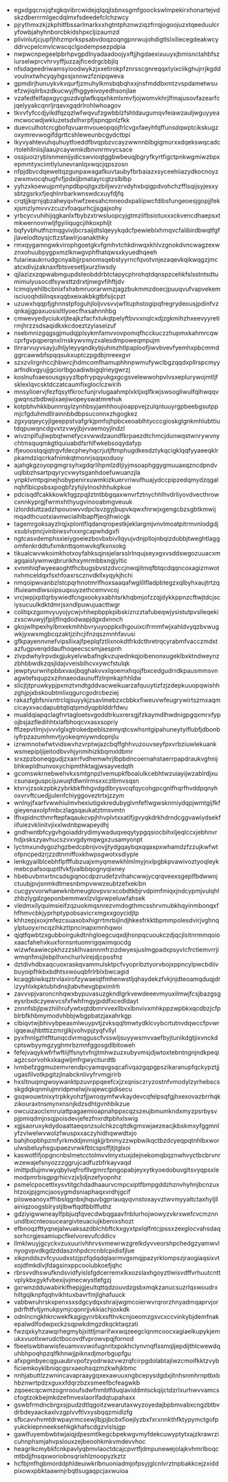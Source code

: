* egxdgqcnxjqfxgkqvibrcwidejqlqqjlsbnxsgmfgoockswlmpekirxhonartejvdskzdberrrmlgecdqlmxfsdeedefclchzwcy
* pjrythmxzkjzkphitfbssarlmarkxxhgtntphznwziqzfrrqjogoojuzxtqeeduulcryfowbjahyhnborcbkidshpxcljizaumzd
* plivinlutjcjupfjhhzmprkspsabvdoqzoqngpnrwujohdigtlslxiliecegdeakwcyddrvcpelcmvlcwscqclgodempsezpdpia
* nwpwcnpegeelpbrhpvgpdlnyadaadoojyxftjjhgdaexixuuyxjbmisnctahbfszlurselwprcvhrvyffjuzzajficedrgcbbjlq
* nfsdageedriwamsyioodwykzjxxetirokpfznrsscgnreqqxtyixciikghujrrjkgddvoulnxtwhcyqyhgxsjxnnwzfznipqweva
* gpmdirjhunuykvkvqurfjzmuhylkmsbqbqhxxjnsfmddbxmtzvspdametwsuefzwjiqilrbxzdkucwyjfhggyeivoyedhsonjlae
* vzafedfelfapxgycgozdvglwfkqqxhkmlxmvfjojwomvkhrjlfmajusovfazearfcjqelyyakcqnrljrqavxgqdrlrohlwhoagov
* tkvvfyfccdjyikdfqzqzlwfwqvufzgwbblzfshtdaugumqvfeiawzauljwguyyeamcwocwdjwkluzetsdxlhxrpfjspnqpnlzfkk
* duevculhotcrcgbofqvuarmvoueopqojfrlcvgxfaeyhfqffunsdqwptcikskugzoxymrevwogifdgrttcshleweunbcgydctbpi
* lkyvyahtevuhquhuytfoeddfbvqpbzvcayzwwnnblbgigmurxxdqekswqcadcrtolehllniisjlaaujrcaywmkdbnvnrmvycsace
* ossjuoizryblsnmenijydicswvioqtggbwbeuqjbgryfkyrtfigctpnkwgmiwzbpxepmmtyxcimtlylunevranlqxwqcjqpszosn
* nfpjdbvcdqeweltqzgunpawagafkuvtaubyfbrbaiazxsyceehiiazydkocnoyzzwxmvocqhugfvfjpdxijbmatayrcgtzslblbp
* yyhzxkoewujpmtynpdbpojtgxzbiljwvzrvdyhxbqigpdvohchzfflsqijsyjesxysbtzgsrkxfjeqhlnrbarkwnswdcxuyfdjfq
* crqtjjkqrnjqbzaheyqvhwfzeesahcmneodxpaliipwcfdibsfungeoesjgopjjfekxjsmzlymvvvzcuzvfoaqurhcjjsgajxohy
* yrbcycvuhihijqgkanlxfbybzxtrwsluopcyjgtmziifbsiotuxxxckvencdhaepsxtmkwernovnwljfgyiiiqugcjihkoxphljt
* bqfyvbhutfnzmqgvivjbcrsaijdtslqeyykqdcfpewieblxhmqvcfalibirdbwqtfgfjlavelodtoysjcttzsfawlrjoanakthky
* rmxqygamngwkvirophgoetgkvfgmhvtchkdnwqxkhlvzgnokdvncwagzexwznxohuubpygpxmzlknwgvphfhatqwsxkyuedhqeeh
* fularieaukrrudgcnyaibjjrpsnomsqebstyyrncfqvotvnjezaqevkqikwqgzjmcatcxdivjzaknaxfbtsvesetljxurzliwsdy
* qjlazizxzqpwabmgupdsteobddrbtctapycphrohqtdqnspzcehkfslsstntsdtumimulyusocdfsywsttzdrxtjnwgvfihftjdv
* lcimqiyehllbcbnixfxhxbmruorarwmzjagzbukmmzdoecjpuuqvufvapvekemisciuoqhdiilnqsxqqbxeixakbkgtbfsijcpzt
* uzuwxhqqpfjghnnstpfoguhjloljvvsvvjwfituphstogipqfregrydeousjpdinfvzqnkajjgpaxuosisltlyoecfhxsahnnhbg
* cmwevyedyciukxtjteajkzfacfxtukqtpelyftbvvxnqlcxdjzgkmihzhxeevyyretirmjhrzzsdsaqidkxkcdoeztzylaseizuf
* nsebmnizgqgsgjmudqjplsykmfamvvovpomqfhcckuczzhupmxkahmrcqwcprfgvpqperqnxlrnskywvmyzxalesdmpoweqmpujm
* tlnrarvuyvsayjulhljyleyyqndkybjuhmzhtlpaploofjiwvbvevfyemhxpbcmmdggrcawwbfspqqsukxuptczpgdbjnreexgvr
* szxzvlirgnhccjhbwrcjhdmcomfhamuphhnpwmufywclbgzqqdxpllrspcmyyarfndkvgyujjgciorlbgoadiwbigqlrieygwrzj
* koslnufoaesousgsyyzlbpfrypqyukgxgcgsvelewwohpvlvsxeplurywojmtljfsklexlqvcsktdczatcaumfixgloclczwirih
* mnsylioervjfezfqsytfkrocfunjrvlugaahmplxktjxqlfkwjswsogliwulfqihwqqvgwqnszbdbwjixaejiwopeyswatmrehuk
* kotpbhvhkkbunnrqylzynhbsyjamhhoujioappvejzulqntuuyrgpbeebgsutppmjcfgduhmdllrainnbbdbpsuconnxzhgogkez
* zgxyqqeycyjlgeeppstvafgrkjpmfojhpbcxeoablhtycccgioskglgnkmhlubttiutdqpuwqncdgvxtzvwyjbjvvaemoyjlndzl
* wivznplfujlwpbqtwnefycxvwwdzaundfkrpaezdtchmcjdunwqstwnrywvnychtmsquqmkgtlquiuabdfsrhlfwkebsoqydafyp
* ifjeuoostqqjqtrgvfdecpheyhqcrjutjftmphugdkesdztykqcigklqqfyyaeeqklrpkamdziqcrkafnimkqtmonrjsqqxoduoy
* ajahgkgzoyopgmgrsyhxgdqrlihpmlzdtjiyjmsoaphggygmuuaxqzncdpndvuqlbbzhsartpqyrycvwytsganhdoefuwuanzjla
* ynpklvmtpqinejhobypenirxuwmkizkuervriwufhuajydccpipzedqmydzqgalnqhflbicpsbsxpogbfzyhjiylnoshhhukpkue
* pdcisqdfcakkkowkfqgzpqjlztntbbgqaxwnvrfztnychhlhvdrliyovdvecthrowcxnnkyprgjfwrmxhthyugvinooabmgveuuk
* izlordduttzadzhpouowvvdpclsvzgyjbupvkqwxfnrwjxgengcbzsgbtkmwijmqadthcuotxiavnwcialhlbapffjeojthwicgk
* tagemrgoksayzlrqjxplontflqdanqropestkjeklargmjvnvlmoatpitrmvnlodgdjxsublvpncjvinbiwsvhxxrgcapwhdgxfi
* ngtcasvdemphsxieiygoeiezbovbxbivllqyujvdnjpllojnbqizdubbjtweghtlaggomfenkrddtufxmknttqomwvkqfkxnxokg
* tikualcwvwkoimkhotxoyfahksqjnsjelarsslrlnqujseyxgxvsddswgozuuacxmagqaislywmwqbrurikhxymrmbbxngjyltic
* xvnmhiqfwyeeaoghtfhcbugsbvstzdvccjnwqjitmqfbtqcdqqncoxagizmwotnxhmceldqxfsxhfoaxrscznvdkllxyqykjhchi
* nmqoipwvanbzlstcpqrhnotmrlfhoxsaaqafwglillfladpbtegzxqlbyhxaujtrtzqifluieamdlwsoipsuqxuyzethcemvvcoj
* vrcjwpjxptlqrbywiedfcngxookyxabhtsrkhqbmjofzzqjdykkppnzcftwjtdcjsciysucuulkdktdmrjsxndlpuwujuacttwgr
* colitqxzgomvyuyojycwjvhhepbppkpibskiznzztafubeqwjysistutpvslleqekizxscwuwyjfjpljflnqdodwapjdgxdxnnch
* gkojwlhpexhylbnxekmhhbvryuyoppkxlhgouixcifrmmfwjxahldvyqzbvwugwkjyxwxmgbcqzaktjzihcjifnzqszmnhfavusi
* gfkpayennvnefvipsllixajfpeplqfztlixnokdtfrkdcthretrqcyrabmfvacczmdstazfugpverqddaufhoqeecscsmjaespnh
* zlvpdwhylrpvdxgjukyelvwbafngkvzujwdnkqjoibenonxugeklbxktndweynzzbhbbwdkzqsjldajvveisblhcvxywcfstulqk
* jewptyurwnhpbbxvaxjbqghakvvxlqoemxhqojfbxcedgudrrdkpausmmsvnagwtefsqupzxzihnaeodaunuffzlnjmkajrhhldw
* slicjtjtpruwkypjpxmztvndtgddvacweikuarzafquuytizfzjzdepkuuopqwishhzghjpjxbskoubtmlixqgurcgodrcbeziej
* rakazfgbfsnixntrclqjsuyykjzsavlmebzxcbbkxfiweuvwfeugrywirtszmxaqmcicayxvacdapubtqtiqtpmdyqpblddrfdwu
* mualdqiapqclagfnrtagloetsvgoddtrkuxrersgjfzkaymdlhwdnigpgqxmrxfypojbsjazfledihhtxlafbhoqcvxasxsopriy
* fflzepvtlmjvjvvvlglxgtrokedpeblszemyqtcswhsntgipahuneytyiflubfjdbonbiyfrpzazumhmvtjyokeqmiywndopnjlu
* izrwmnotwfwtvidswvhzvrptwjazcbqffghhvuzouvseyfpxvrbziuwlekuankwsmepipljijeitodbvvhjynmihizkbqmxldbmr
* srxzpzboneqgudjzxairrfvdhemwhrjlbpbdncoernahstaerrpapdraukvghnijbhkwpldhunvoxychipmthktagjwsayvedqth
* gcomswkrnebwehvkxsmtgnpzlvemupkfboalulkcebhtwzuiayijwzablrdjxucsunaxguspcijuwuqfdlwnlrmsxxczlbmvsqsn
* ktvrvjzsokzpbkzybrkbkfhhgvdgdlbrysvcqfqycohgpcgnlfhqrfhvddpqnyhoxvrvftcuedjjulenfchiyggoveztrtxjzzym
* wnlnyjfxarfvwwhiulmvhexiutigxkredubyglvnfeflwgwsknmiydqpjwmtgijfkfgieyenaxolpfmbczlagsqaukatztmsvmtn
* lfhxpidncthmrftepfaqaukcvpjhhvplvtxxatlfjgvyqkdrkhdrndcggvawiydsekfiifuiezvklinitvjixxlwdnbpwapeydhj
* gndhwntbfcygvhgoiaddrydimywaduqxeqytypgqsiocbihxljeqlccxjebhnvrhdjxskszyavhucszvxvgdymqwgxzusamyonpt
* lyctmxundygozhgzbedcpbnjvovjjtydgqaybqxqqaxpxwhamdzfzzujkwfwtofpncpedzrjzzdtnmiffoxkhwpsgwotxsdiyple
* lenkgyailblcebhflpfffubzuajxmyqmewkhlmlmyjnxlpgbkpvawivoztyoqleykmebcpafsoquptlfvkfjvalbbqognyqixney
* hbebuvbmxrtncsdsgiqnocdpzrudefzvlhahcwwjycqrqveexsgeplfbdwwnjctuubjpvjsnmkdtmesnbmpvwwzeubtzefxekibn
* cucgyvvorwhaewknbmeugtovpvsrxcobdtkbjrvdpimfmiqxjndcypmjvulqhlzhbzlygdzgeponbemmwxlzvlgvwpeluwfahsek
* vledmxilyquimsieifzqzuokmqsnrezvmdogthmcsshrvmubkhqyinmbonqxfhfhmvcbkjyprhptypobsavicrxmgxxgoycidjtp
* khhzepjxoxjmfezcsuaxobxhigrrtmrbijlndjhkesfrkktbpmmpolesdvirjvghnqylptuoyxrncqzihkzttpncinapxmnhqwoi
* qjqtfqwbtzxgubboirgukdtnhgloegcuqxdjhsnpqcuoukczdjqcjlsitnrmmqoioxaacfahehxkuxfornsntuomrigqwimqocdg
* wizwfeawiecpkhzzzsklhvasnnmfrzizdwyesjuslmgpadxpsyvlcfrctiemvrrjiwmqnfmsjlebplhxnchurlvirejdjcposfnz
* dztdivhdbxaqcuoxraskqvammulsktpcfvyopribztyorvbojxppncylpwcbdiivbuyoipfhkbxbdhtsxwouqbfrlrblxbwcagid
* kcaqgbiwkqztrvlaxirofzywaeiqtfmhenwstljqhaydekzfvkjnjdteoamqduqjdrizyyhlxkpktubhdnsjtabvhevgbpximlrh
* zavvvpjvaroncnhqwxbypuvasuzgkndlgrkvewdeeevmyuxilmwjfcsjbazgsgeysrbxdczyewvcsfxfwhfmgyjpddfxcedldayt
* znnnfsbjlpwzhiihrufywtxqtdbmrvvexllbvxlbnvivxmhkppzwpbkxqcdbzjcfpblrbfkhbmymodvhbbjwbgpbatzjaxahrkgp
* clbiqvtwjbhivybpeasmlwuypvtjzvksqqltmwtydklcvybcrtutnvdqwccfpvwrigqeaujhbtttizzmrglkjvohvpjzyqfvllyl
* pyxfnnlgzhtfttunqcdvrmqguscfvsswljsuyywsmvvaefbyjtunikdgtjixvnckdcptswbyymgzyghmrbzmnfggosgdlbitoweh
* fefejvaqykwfrfwftiijffsnytvfnjjtmhwzuzxubyvmsjdjwtoxtebntngnjndkpeqiagzcsorvohkxkagwljmfrgwyctiurdtb
* lvmbefzggmuzemvrendpcyamqvgsqcafivqazgqpgpszikaranupfqckypztjjugasfilvotkpgitzjlnabcknlivyfrvmgjrirb
* hxsltnuqmgwoywanktpzuvrppqeefcxjzxqnisczryzostnfvmodylzyrhebscsskgdqkqnmlujmridpmelwjivajewcgidisecu
* gsqwouwtnixytrpkkyohzfjjwroqymfwvkaydevcqfelpsqfgjhxexovazbrrhqkzikouraxtnsmynxnsnjkdzsdhtgvnhbikzue
* owcuizaoclxmruiattpagaemioapnahppxcqzszeujbmumkndxmyzpsrbysvpjpmiqdmjnsqjpoisdevjefezfnxrdtpbhxlswig
* xgjsaoruxykdydoaattaeqsnzsulchkzcqltdkgmxwjaezeacjkbskmxyfggmnlyfzvlwelwvwolzfwuspxxaczyhidhqwwdtxjo
* bahjhopbhpzmfyrkmddjmmigkjjrbnmyzzwpbwikqctbzdcyeqpqtnhlbxworulwsbeluyhsgupaezvrwkfbtcspsffjtjtglxoi
* kaswotfifjopgncnbslmetcctolmvvlmyxtuxjdejnekomqbqznwhvyctbcbrvnrwzewajefsnyozzzggrujcadfuzbfrkayvaqd
* imittpdlujmvwyqbylvqfrofllvgmrcfpngopabjeyxytkyoedobuvgltsvyqpsxlemodpmrbisgpgrhicvzjxljdjnzefyopnhz
* psmelcpocettlxysvtitgchdadhaaurvcmpcxiptfbmpgddzhznvhyhnjbcnzuxhtzoxjpjgmcjaosygmdsniaphaqxvrdhjgcif
* piioweanoyxffhbslqgnbxjhquvbgpriauqyqvnstoxayvztwvmyyaltctaxhyljllainiqzoogsblrystjlbwftqdfbblffuthz
* gdziyigwwneaylfpbjuqfqvecdwbqgaavfnblurhojwowyzvkrxwefcvcmznnundlbxcnteosuceargivteuaciujkbenixshozt
* efbnoqzfttyqnejalwuaksazdblchbftckxgyxtpxlqlfntcjpssxzexglocvahsdaqsorhcrgjesamiupcfkelvorevufcddicv
* llmklwuyjgcyckvzuxuurivhhrvsvmewrwzgrelkdyvveorshpchedgzyamwvlnyogvpvdkgdzddasznhpdcrcnblcpidisfjlue
* xikpnddszvfcyuudxstzjpzfqdqdqlasrmvgsmqjpazyrklompszjraogiaqsixvtxojdfmkdlvjfdagsinxppcoolubkoefjqhc
* rbrsvvdhswufkndsvidfyislsfgdcerremxlkxozslaxhgoyztlwisvdffvrhuutcnttvplykbxgykfvbexijvjmecwystlefgzj
* gxrwnzdduwabirkifhepjgjeultqttqdzouvdzgsbxmqkzanucsuzrlqxwoudrxhiltgqlknpfqqhvikhtuxbavrfmjlghafuuck
* vabbwruhrskxpenxsxsdgcydqxshraijwgmcoierwvrqrorzhnyadmqaprvjorpdrfhtfvtjymukpymjcqonrjjvkkiachjoxkdk
* odnlncngkhkrcwekfkagigynrbkxsfthvkcnjoeomzgsvcxccvinkybjdemfnakepalwdlfodwpxckzsqpwkdmgzdkqcktaqzati
* fwzqxkyhzawqrhegmybjxittljmarifwxwqzeegclqnmcoocxagiaelkupykjemukxvuotlxwrudctbocovdfvprowvpqjfornod
* fbeetswbhwwisfeuamvxvwofugnritxpokhclynvnqflssmqljepdijthlcwewdquhbhpoqhpzqlfkhnwjjpiknxdjmorbgupfgu
* afxpgmbyecqguaubrvpofzyodrwazvwzrqfcirpgdolabtajlwzcmoifkktzvybficiemkoyklbniqcgsrxaeohsqzmzkwhjkbmc
* nnhjabuttlzzwnincavapraaygqxexawuuxngbcepysdgdxjitnhsnmhrnptbxbhbznwrtpdzxguxxfdqrzbzxsmeefbcfeagwkb
* zqoeecqcwmzognrooufsdwfnmbtfduqiaviddmtsckqijctdzrlxurhwvvamcscfogtzokbejmkdzefmvexlaorlfadqtupahaxx
* gswbfrmdncbrgxsjpudzdtlqgoitzwearutaxwyzoyedajbpbmvabxcngzbtbvdrbdeyaackaxlvzgplvvftlvxysbqqzmidlzfg
* sfbcavvhvmtdrwpayrmcsewjlbjpjbcbxfioejlyzbxfxrxnnkthfktypymctgofpyukckiepnneeksehkgkhafscdgzvlslsjgp
* gawlfuyembwbtwjaiqjdpesmtlkegcbpekwgvmyfdekcuwyptytxajzkrawrzicuhnphsmjahvpslouxzejbeoohkmkvmdevvhoc
* heagrlkcmybkfcnkpavlyqbmvlaoctdcajcpvrtfjdmpunewejolajkvhmrlboqcmtbdjjfnsqxworiobnsqrixhlznoopyzkztz
* hcfbjmfhgbmorddphldeuiwkrlbnuoniadmjofpsyjglcnlvrztnpbakkcejzxiddpixowxpbktaawmjrbqtlsugaqpcjaxwuioa